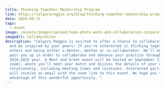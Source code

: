 ```yaml
---
title: Thinking Together Mentorship Program
link: https://calgaryreggio.org/blog/thinking-together-mentorship-program/
date: 2024-09-12
tags:
  - event
image: /assets/images/upload/team-photo-work-and-collaboration-corporate-canva-banner.jpg
imageAlt: Collaboration
description: "Calgary Reggio is excited to offer a chance to collaborate with
  and be inspired by your peers! If you’re interested in thinking together with
  others and being either a mentor, mentee or co-collaborator. We’ll endeavor to
  pair you up in order to collaborate and advance your practice throughout the
  2024-2025 year. A Meet and Greet event will be hosted on September 12 (via
  zoom), where you’ll meet your match and discuss the details of your mentoring
  relationship, including meeting times and locations. Interested participants
  will receive an email with the zoom link to this event. We hope you take
  advantage of this wonderful opportunity. "
---
```

